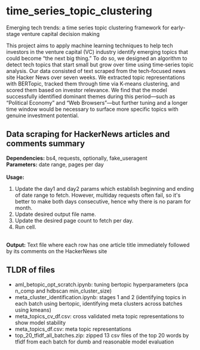 # time_series_topic_clustering
Emerging tech trends: a time series topic clustering framework for early-stage venture capital decision making

This project aims to apply machine learning techniques to help tech investors in the venture capital (VC) industry identify emerging topics that could become “the next big thing.”
To do so, we designed an algorithm to detect tech topics that start small but grow over time using time‑series topic analysis. Our data consisted of text scraped from the tech‑focused news site Hacker News over seven weeks. 
We extracted topic representations with BERTopic, tracked them through time via K‑means clustering, and scored them based on investor relevance. We find that the model successfully identified dominant themes during this period—such as “Political Economy” and “Web Browsers”—but further tuning and a longer time window would be necessary to surface more specific topics with genuine investment potential.
<br>
<h2>Data scraping for HackerNews articles and comments summary</h2>
<b>Dependencies:</b> bs4, requests, optionally, fake_useragent<br>
<b>Parameters:</b> date range, pages per day<br><br>
<b>Usage:</b>
<ol>
  <li>Update the day1 and day2 params which establish beginning and ending of date range to fetch. However, multiday requests often fail, so it's better to make both days consecutive, hence why there is no param for month. </li>
  <li>Update desired output file name.</li>
  <li>Update the desired page count to fetch per day.</li>
  <li>Run cell.</li>
</ol><br>
<b>Output:</b> Text file where each row has one article title immediately followed by its comments on the HackerNews site<br>
<h2>TLDR of files</h2>
<ul>
  <li>aml_betopic_opt_scratch.ipynb: tuning bertopic hyperparameters (pca n_comp and hdbscan min_cluster_size)</li>
  <li>meta_cluster_identification.ipynb: stages 1 and 2 (identifying topics in each batch using bertopic, identifying meta clusters across batches using kmeans)</li>
  <li>meta_topics_cv_df.csv: cross validated meta topic representations to show model stability</li>
  <li>meta_topics_df.csv: meta topic representations</li>
  <li>top_20_tfidf_all_batches.zip: zipped 13 csv files of the top 20 words by tfidf from each batch for dumb and reasonable model evaluation</li>
</ul>
